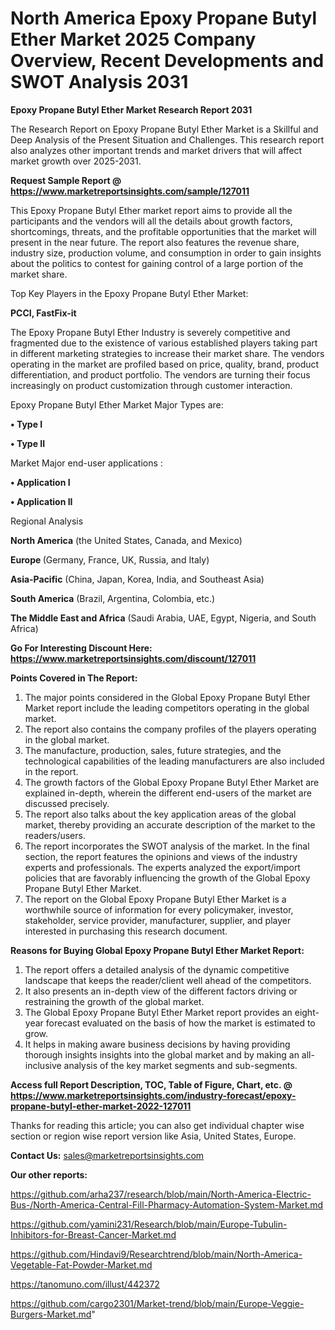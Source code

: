 # North America Epoxy Propane Butyl Ether Market 2025 Company Overview, Recent Developments and SWOT Analysis 2031

<strong>Epoxy Propane Butyl Ether Market Research Report 2031</strong>

The Research Report on Epoxy Propane Butyl Ether Market is a Skillful and Deep Analysis of the Present Situation and Challenges. This research report also analyzes other important trends and market drivers that will affect market growth over 2025-2031.

<strong>Request Sample Report @ <a href=https://www.marketreportsinsights.com/sample/127011>https://www.marketreportsinsights.com/sample/127011</a></strong>

This Epoxy Propane Butyl Ether market report aims to provide all the participants and the vendors will all the details about growth factors, shortcomings, threats, and the profitable opportunities that the market will present in the near future. The report also features the revenue share, industry size, production volume, and consumption in order to gain insights about the politics to contest for gaining control of a large portion of the market share.

Top Key Players in the Epoxy Propane Butyl Ether Market:

<strong>PCCI, FastFix-it</strong>

The Epoxy Propane Butyl Ether Industry is severely competitive and fragmented due to the existence of various established players taking part in different marketing strategies to increase their market share. The vendors operating in the market are profiled based on price, quality, brand, product differentiation, and product portfolio. The vendors are turning their focus increasingly on product customization through customer interaction.

Epoxy Propane Butyl Ether Market Major Types are:

<strong>• Type I

• Type II</strong>

Market Major end-user applications :

<strong>• Application I

• Application II</strong>

Regional Analysis

</u><strong><b>North America</b></strong> (the United States, Canada, and Mexico)

<strong><b>Europe </b></strong>(Germany, France, UK, Russia, and Italy)

<strong><b>Asia-Pacific</b></strong> (China, Japan, Korea, India, and Southeast Asia)

<strong><b>South America</b></strong> (Brazil, Argentina, Colombia, etc.)

<strong><b>The Middle East and Africa</b></strong> (Saudi Arabia, UAE, Egypt, Nigeria, and South Africa)

<strong>Go For Interesting Discount Here: <a href=https://www.marketreportsinsights.com/discount/127011>https://www.marketreportsinsights.com/discount/127011</a></strong>

<strong>Points Covered in The Report:</strong>
<ol>
  <li>The major points considered in the Global Epoxy Propane Butyl Ether Market report include the leading competitors operating in the global market.</li>
  <li>The report also contains the company profiles of the players operating in the global market.</li>
  <li>The manufacture, production, sales, future strategies, and the technological capabilities of the leading manufacturers are also included in the report.</li>
  <li>The growth factors of the Global Epoxy Propane Butyl Ether Market are explained in-depth, wherein the different end-users of the market are discussed precisely.</li>
  <li>The report also talks about the key application areas of the global market, thereby providing an accurate description of the market to the readers/users.</li>
  <li>The report incorporates the SWOT analysis of the market. In the final section, the report features the opinions and views of the industry experts and professionals. The experts analyzed the export/import policies that are favorably influencing the growth of the Global Epoxy Propane Butyl Ether Market.</li>
  <li>The report on the Global Epoxy Propane Butyl Ether Market is a worthwhile source of information for every policymaker, investor, stakeholder, service provider, manufacturer, supplier, and player interested in purchasing this research document.</li>
</ol>
<strong>Reasons for Buying Global Epoxy Propane Butyl Ether Market Report:</strong>

<ol>
  <li>The report offers a detailed analysis of the dynamic competitive landscape that keeps the reader/client well ahead of the competitors.</li>
  <li>It also presents an in-depth view of the different factors driving or restraining the growth of the global market.</li>
  <li>The Global Epoxy Propane Butyl Ether Market report provides an eight-year forecast evaluated on the basis of how the market is estimated to grow.</li>
  <li>It helps in making aware business decisions by having providing thorough insights insights into the global market and by making an all-inclusive analysis of the key market segments and sub-segments.</li>
</ol>
<strong>Access full Report Description, TOC, Table of Figure, Chart, etc. @ <a href=https://www.marketreportsinsights.com/industry-forecast/epoxy-propane-butyl-ether-market-2022-127011>https://www.marketreportsinsights.com/industry-forecast/epoxy-propane-butyl-ether-market-2022-127011</a></strong>


Thanks for reading this article; you can also get individual chapter wise section or region wise report version like Asia, United States, Europe.

<strong>Contact Us:</strong>
sales@marketreportsinsights.com

<strong>Our other reports:</strong>

<a href=https://github.com/arha237/research/blob/main/North-America-Electric-Bus-/North-America-Central-Fill-Pharmacy-Automation-System-Market.md>https://github.com/arha237/research/blob/main/North-America-Electric-Bus-/North-America-Central-Fill-Pharmacy-Automation-System-Market.md</a>

<a href=https://github.com/yamini231/Research/blob/main/Europe-Tubulin-Inhibitors-for-Breast-Cancer-Market.md>https://github.com/yamini231/Research/blob/main/Europe-Tubulin-Inhibitors-for-Breast-Cancer-Market.md</a>

<a href=https://github.com/Hindavi9/Researchtrend/blob/main/North-America-Vegetable-Fat-Powder-Market.md>https://github.com/Hindavi9/Researchtrend/blob/main/North-America-Vegetable-Fat-Powder-Market.md</a>

<a href=https://tanomuno.com/illust/442372>https://tanomuno.com/illust/442372</a>

<a href=https://github.com/cargo2301/Market-trend/blob/main/Europe-Veggie-Burgers-Market.md>https://github.com/cargo2301/Market-trend/blob/main/Europe-Veggie-Burgers-Market.md</a>"
